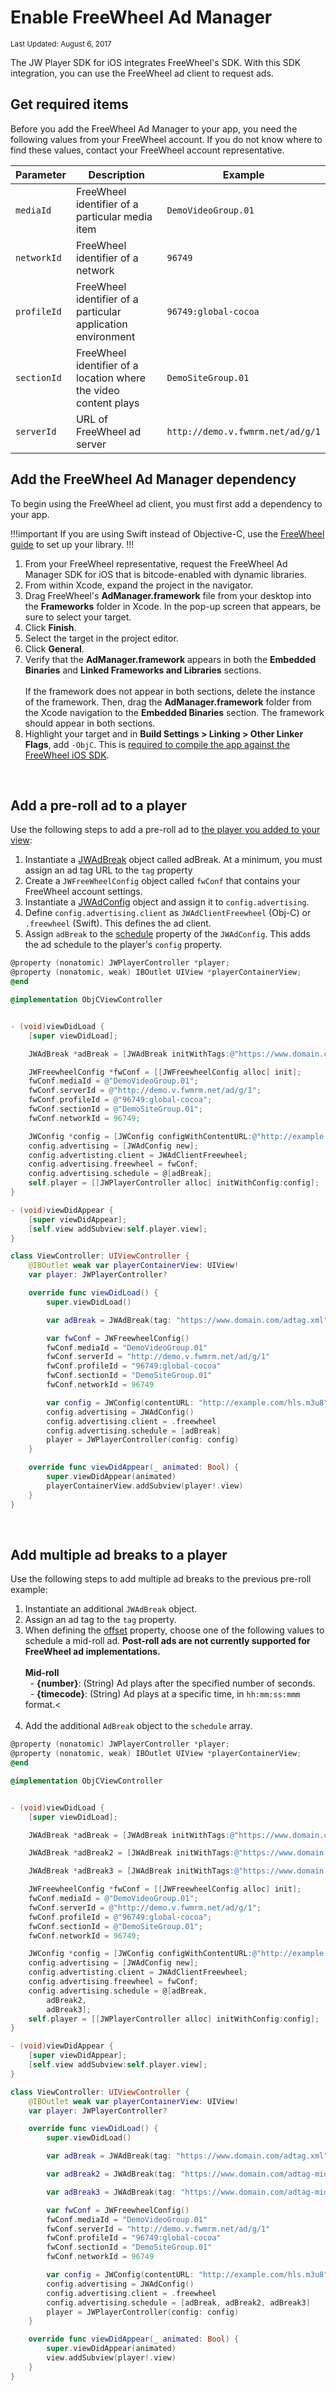 # Enable FreeWheel Ad Manager

<sup>Last Updated: August 6, 2017</sup>

The JW Player SDK for iOS integrates FreeWheel's SDK. With this SDK integration, you can use the FreeWheel ad client to request ads.

## Get required items

Before you add the FreeWheel Ad Manager to your app, you need the following values from your FreeWheel account.  If you do not know where to find these values, contact your FreeWheel account representative.

| Parameter | Description | Example |
| --- | --- | --- |
| `mediaId` | FreeWheel identifier of a particular media item | `DemoVideoGroup.01` |
| `networkId` | FreeWheel identifier of a network | `96749` |
| `profileId` | FreeWheel identifier of a particular application environment | `96749:global-cocoa` |
| `sectionId` | FreeWheel identifier of a location where the video content plays | `DemoSiteGroup.01` |
| `serverId` | URL of FreeWheel ad server | `http://demo.v.fwmrm.net/ad/g/1` |

## Add the FreeWheel Ad Manager dependency

To begin using the FreeWheel ad client, you must first add a dependency to your app.

!!!important
If you are using Swift instead of Objective-C, use the <a href="https://hub.freewheel.tv/display/techdocs/Use+AdManager+in+a+Swift+Project" target="_blank">FreeWheel guide</a> to set up your library.
!!!

1. From your FreeWheel representative, request the FreeWheel Ad Manager SDK for iOS that is bitcode-enabled with dynamic libraries.
2. From within Xcode, expand the project in the navigator.
3. Drag FreeWheel's **AdManager.framework** file from your desktop into the **Frameworks** folder in Xcode. In the pop-up screen that appears, be sure to select your target.
4. Click **Finish**.
5. Select the target in the project editor.
6. Click **General**.
7. Verify that the **AdManager.framework** appears in both the **Embedded Binaries** and **Linked Frameworks and Libraries** sections. <br/><br/>If the framework does not appear in both sections, delete the instance of the framework. Then, drag the **AdManager.framework** folder from the Xcode navigation to the **Embedded Binaries** section. The framework should appear in both sections.
8. Highlight your target and in **Build Settings > Linking > Other Linker Flags**, add `-ObjC`. This is <a href="https://hub.freewheel.tv/pages/viewpage.action?spaceKey=techdocs&title=How+to+Compile+FreeWheel+iOS+SDK+and+Optional+Modules+into+App#HowtoCompileFreeWheeliOSSDKandOptionalModulesintoApp-Enable-ObjCLinkerFlag" target="_blank">required to compile the app against the FreeWheel iOS SDK</a>.

<br/>

## Add a pre-roll ad to a player

Use the following steps to add a pre-roll ad to [the player you added to your view](../../getting-started/add-a-player-to-your-view/):

1. Instantiate a <a href="https://developer.jwplayer.com/sdk/ios/reference/Classes/JWAdBreak.html" target="_blank">JWAdBreak</a> object called adBreak. At a minimum, you must assign an ad tag URL to the `tag` property
2. Create a `JWFreeWheelConfig` object called `fwConf` that contains your FreeWheel account settings.
3. Instantiate a <a href="https://developer.jwplayer.com/sdk/ios/reference/Classes/JWAdConfig.html" target="_blank">JWAdConfig</a> object and assign it to `config.advertising`.
4. Define `config.advertising.client` as `JWAdClientFreewheel` (Obj-C) or `.freewheel` (Swift). This defines the ad client.
5. Assign `adBreak` to the <a href="https://developer.jwplayer.com/sdk/ios/reference/Classes/JWAdConfig.html#//api/name/schedule" target="_blank">schedule</a> property of the `JWAdConfig`. This adds the ad schedule to the player's `config` property.

```Objective-C
@property (nonatomic) JWPlayerController *player;
@property (nonatomic, weak) IBOutlet UIView *playerContainerView;
@end

@implementation ObjCViewController


- (void)viewDidLoad {
    [super viewDidLoad];

    JWAdBreak *adBreak = [JWAdBreak initWithTags:@"https://www.domain.com/adtag.xml" offset:@"pre"];

    JWFreewheelConfig *fwConf = [[JWFreewheelConfig alloc] init];
    fwConf.mediaId = @"DemoVideoGroup.01";
    fwConf.serverId = @"http://demo.v.fwmrm.net/ad/g/1";
    fwConf.profileId = @"96749:global-cocoa";
    fwConf.sectionId = @"DemoSiteGroup.01";
    fwConf.networkId = 96749;

    JWConfig *config = [JWConfig configWithContentURL:@"http://example.com/hls.m3u8"];
    config.advertising = [JWAdConfig new];
    config.advertisting.client = JWAdClientFreewheel;
    config.advertising.freewheel = fwConf;
    config.advertising.schedule = @[adBreak];
    self.player = [[JWPlayerController alloc] initWithConfig:config];
}

- (void)viewDidAppear {
    [super viewDidAppear];
    [self.view addSubview:self.player.view];
}
```
```Swift
class ViewController: UIViewController {
    @IBOutlet weak var playerContainerView: UIView!
    var player: JWPlayerController?

    override func viewDidLoad() {
        super.viewDidLoad()

        var adBreak = JWAdBreak(tag: "https://www.domain.com/adtag.xml", offset: "pre")

        var fwConf = JWFreewheelConfig()
        fwConf.mediaId = "DemoVideoGroup.01"
        fwConf.serverId = "http://demo.v.fwmrm.net/ad/g/1"
        fwConf.profileId = "96749:global-cocoa"
        fwConf.sectionId = "DemoSiteGroup.01"
        fwConf.networkId = 96749

        var config = JWConfig(contentURL: "http://example.com/hls.m3u8")
        config.advertising = JWAdConfig()
        config.advertising.client = .freewheel
        config.advertising.schedule = [adBreak]
        player = JWPlayerController(config: config)
    }

    override func viewDidAppear(_ animated: Bool) {
        super.viewDidAppear(animated)
        playerContainerView.addSubview(player!.view)
    }
}
```

<br/>

## Add multiple ad breaks to a player

Use the following steps to add multiple ad breaks to the previous pre-roll example:

1. Instantiate an additional `JWAdBreak` object.
2. Assign an ad tag to the `tag` property.
3. When defining the <a href="https://developer.jwplayer.com/sdk/ios/reference/Classes/JWAdBreak.html#//api/name/offset" target="_blank">offset</a> property, choose one of the following values to schedule a mid-roll ad. **Post-roll ads are not currently supported for FreeWheel ad implementations.**<br/><br/>**Mid-roll**<br/>&nbsp;&nbsp;- **{number}**: (String) Ad plays after the specified number of seconds.<br/>&nbsp;&nbsp;- **{timecode}**: (String) Ad plays at a specific time, in `hh:mm:ss:mmm` format.<<br/><br/>
4. Add the additional `AdBreak` object to the `schedule` array.


```Objective-C
@property (nonatomic) JWPlayerController *player;
@property (nonatomic, weak) IBOutlet UIView *playerContainerView;
@end

@implementation ObjCViewController


- (void)viewDidLoad {
    [super viewDidLoad];

    JWAdBreak *adBreak = [JWAdBreak initWithTags:@"https://www.domain.com/adtag.xml" offset:@"pre"];

    JWAdBreak *adBreak2 = [JWAdBreak initWithTags:@"https://www.domain.com/adtag-mid-roll1.xml" offset:@"10"];

    JWAdBreak *adBreak3 = [JWAdBreak initWithTags:@"https://www.domain.com/adtag-mid-roll2.xml" offset:@"00:00:15:000"];

    JWFreewheelConfig *fwConf = [[JWFreewheelConfig alloc] init];
    fwConf.mediaId = @"DemoVideoGroup.01";
    fwConf.serverId = @"http://demo.v.fwmrm.net/ad/g/1";
    fwConf.profileId = @"96749:global-cocoa";
    fwConf.sectionId = @"DemoSiteGroup.01";
    fwConf.networkId = 96749;

    JWConfig *config = [JWConfig configWithContentURL:@"http://example.com/hls.m3u8"];
    config.advertising = [JWAdConfig new];
    config.advertisting.client = JWAdClientFreewheel;
    config.advertising.freewheel = fwConf;
    config.advertising.schedule = @[adBreak,
        adBreak2,
        adBreak3];
    self.player = [[JWPlayerController alloc] initWithConfig:config];
}

- (void)viewDidAppear {
    [super viewDidAppear];
    [self.view addSubview:self.player.view];
}
```
```Swift
class ViewController: UIViewController {
    @IBOutlet weak var playerContainerView: UIView!
    var player: JWPlayerController?

    override func viewDidLoad() {
        super.viewDidLoad()

        var adBreak = JWAdBreak(tag: "https://www.domain.com/adtag.xml", offset: "pre")

        var adBreak2 = JWAdBreak(tag: "https://www.domain.com/adtag-mid-roll1.xml", offset: "10")

        var adBreak3 = JWAdBreak(tag: "https://www.domain.com/adtag-mid-roll2.xml", offset: "00:00:15:000")

        var fwConf = JWFreewheelConfig()
        fwConf.mediaId = "DemoVideoGroup.01"
        fwConf.serverId = "http://demo.v.fwmrm.net/ad/g/1"
        fwConf.profileId = "96749:global-cocoa"
        fwConf.sectionId = "DemoSiteGroup.01"
        fwConf.networkId = 96749

        var config = JWConfig(contentURL: "http://example.com/hls.m3u8")
        config.advertising = JWAdConfig()
        config.advertising.client = .freewheel
        config.advertising.schedule = [adBreak, adBreak2, adBreak3]
        player = JWPlayerController(config: config)
    }

    override func viewDidAppear(_ animated: Bool) {
        super.viewDidAppear(animated)
        view.addSubview(player!.view)
    }
}
```
